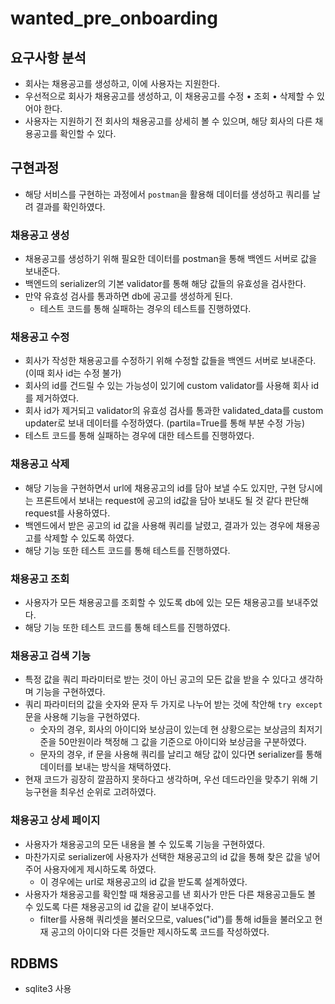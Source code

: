 # wanted_pre_onboarding
## 요구사항 분석
- 회사는 채용공고를 생성하고, 이에 사용자는 지원한다.
- 우선적으로 회사가 채용공고를 생성하고, 이 채용공고를 수정 • 조회 • 삭제할 수 있어야 한다.
- 사용자는 지원하기 전 회사의 채용공고를 상세히 볼 수 있으며, 해당 회사의 다른 채용공고를 확인할 수 있다. 

## 구현과정
- 해당 서비스를 구현하는 과정에서 `postman`을 활용해 데이터를 생성하고 쿼리를 날려 결과를 확인하였다.
### 채용공고 생성
- 채용공고를 생성하기 위해 필요한 데이터를 postman을 통해 백엔드 서버로 값을 보내준다. 
- 백엔드의 serializer의 기본 validator를 통해 해당 값들의 유효성을 검사한다. 
- 만약 유효성 검사를 통과하면 db에 공고를 생성하게 된다. 
   - 테스트 코드를 통해 실패하는 경우의 테스트를 진행하였다.
   
### 채용공고 수정
- 회사가 작성한 채용공고를 수정하기 위해 수정할 값들을 백엔드 서버로 보내준다. (이때 회사 id는 수정 불가)
- 회사의 id를 건드릴 수 있는 가능성이 있기에 custom validator를 사용해 회사 id를 제거하였다. 
- 회사 id가 제거되고 validator의 유효성 검사를 통과한 validated_data를 custom updater로 보내 데이터를 수정하였다. (partila=True를 통해 부분 수정 가능)
- 테스트 코드를 통해 실패하는 경우에 대한 테스트를 진행하였다.

### 채용공고 삭제
- 해당 기능을 구현하면서 url에 채용공고의 id를 담아 보낼 수도 있지만, 구현 당시에는 프론트에서 보내는 request에 공고의 id값을 담아 보내도 될 것 같다 판단해 request를 사용하였다. 
- 백엔드에서 받은 공고의 id 값을 사용해 쿼리를 날렸고, 결과가 있는 경우에 채용공고를 삭제할 수 있도록 하였다. 
- 해당 기능 또한 테스트 코드를 통해 테스트를 진행하였다. 

### 채용공고 조회
- 사용자가 모든 채용공고를 조회할 수 있도록 db에 있는 모든 채용공고를 보내주었다. 
- 해당 기능 또한 테스트 코드를 통해 테스트를 진행하였다. 

### 채용공고 검색 기능
- 특정 값을 쿼리 파라미터로 받는 것이 아닌 공고의 모든 값을 받을 수 있다고 생각하며 기능을 구현하였다. 
- 쿼리 파라미터의 값을 숫자와 문자 두 가지로 나누어 받는 것에 착안해 `try except`문을 사용해 기능을 구현하였다. 
   - 숫자의 경우, 회사의 아이디와 보상금이 있는데 현 상황으로는 보상금의 최저기준을 50만원이라 책정해 그 값을 기준으로 아이디와 보상금을 구분하였다. 
   - 문자의 경우, if 문을 사용해 쿼리를 날리고 해당 값이 있다면 serializer를 통해 데이터를 보내는 방식을 채택하였다. 
- 현재 코드가 굉장히 깔끔하지 못하다고 생각하며, 우선 데드라인을 맞추기 위해 기능구현을 최우선 순위로 고려하였다. 

### 채용공고 상세 페이지
- 사용자가 채용공고의 모든 내용을 볼 수 있도록 기능을 구현하였다. 
- 마찬가지로 serializer에 사용자가 선택한 채용공고의 id 값을 통해 찾은 값을 넣어주어 사용자에게 제시하도록 하였다. 
   - 이 경우에는 url로 채용공고의 id 값을 받도록 설계하였다. 
- 사용자가 채용공고를 확인할 때 채용공고를 낸 회사가 만든 다른 채용공고들도 볼 수 있도록 다른 채용공고의 id 값을 같이 보내주었다. 
   - filter를 사용해 쿼리셋을 불러오므로, values("id")를 통해 id들을 불러오고 현재 공고의 아이디와 다른 것들만 제시하도록 코드를 작성하였다. 

## RDBMS
- sqlite3 사용
